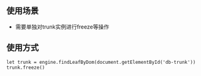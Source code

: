 ## 使用场景
* 需要单独对trunk实例进行freeze等操作
## 使用方式
```
let trunk = engine.findLeafByDom(document.getElementById('db-trunk'))
trunk.freeze()
```